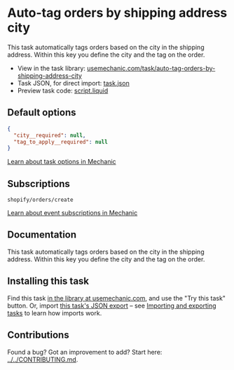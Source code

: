 # Auto-tag orders by shipping address city

This task automatically tags orders based on the city in the shipping address. Within this key you define the city and the tag on the order.

* View in the task library: [usemechanic.com/task/auto-tag-orders-by-shipping-address-city](https://usemechanic.com/task/auto-tag-orders-by-shipping-address-city)
* Task JSON, for direct import: [task.json](../../tasks/auto-tag-orders-by-shipping-address-city.json)
* Preview task code: [script.liquid](./script.liquid)

## Default options

```json
{
  "city__required": null,
  "tag_to_apply__required": null
}
```

[Learn about task options in Mechanic](https://docs.usemechanic.com/article/471-task-options)

## Subscriptions

```liquid
shopify/orders/create
```

[Learn about event subscriptions in Mechanic](https://docs.usemechanic.com/article/408-subscriptions)

## Documentation

This task automatically tags orders based on the city in the shipping address. Within this key you define the city and the tag on the order.

## Installing this task

Find this task [in the library at usemechanic.com](https://usemechanic.com/task/auto-tag-orders-by-shipping-address-city), and use the "Try this task" button. Or, import [this task's JSON export](../../tasks/auto-tag-orders-by-shipping-address-city.json) – see [Importing and exporting tasks](https://docs.usemechanic.com/article/505-importing-and-exporting-tasks) to learn how imports work.

## Contributions

Found a bug? Got an improvement to add? Start here: [../../CONTRIBUTING.md](../../CONTRIBUTING.md).
